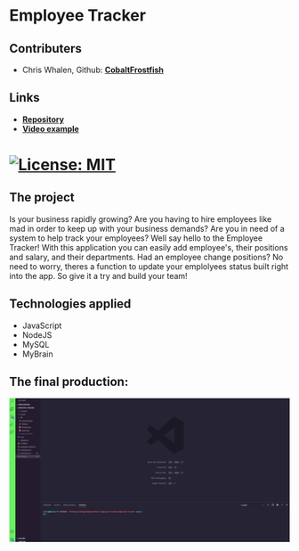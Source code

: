 # Employee Tracker

## Contributers
* Chris Whalen, Github: **[CobaltFrostfish](https://github.com/CobaltFrostfish)**

## Links
* **[Repository](https://github.com/CobaltFrostfish/employee-tracker)**
* **[Video example](https://github.com/CobaltFrostfish/employee-tracker/blob/main/assets/employee-track-vid.gif)**
# [![License: MIT](https://img.shields.io/badge/License-MIT-yellow.svg)](https://opensource.org/licenses/MIT)

## The project
Is your business rapidly growing? Are you having to hire employees like mad in order to keep up with your business demands? Are you in need of a system to help track your employees? Well say hello to the Employee Tracker! With this application you can easily add employee's, their positions and salary, and their departments. Had an employee change positions? No need to worry, theres a function to update your emplolyees status built right into the app. So give it a try and build your team!

## Technologies applied
* JavaScript
* NodeJS
* MySQL
* MyBrain


## The final production:
![employee-tracker-vid](./assets/employee-track-vid.gif)
